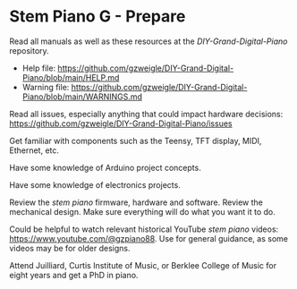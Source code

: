 # Stem Piano G - Prepare

Read all manuals as well as these resources at the *DIY-Grand-Digital-Piano* repository.
* Help file: https://github.com/gzweigle/DIY-Grand-Digital-Piano/blob/main/HELP.md
* Warning file: https://github.com/gzweigle/DIY-Grand-Digital-Piano/blob/main/WARNINGS.md

Read all issues, especially anything that could impact hardware decisions: https://github.com/gzweigle/DIY-Grand-Digital-Piano/issues

Get familiar with components such as the Teensy, TFT display, MIDI, Ethernet, etc.

Have some knowledge of Arduino project concepts.

Have some knowledge of electronics projects.

Review the *stem piano* firmware, hardware and software. Review the mechanical design. Make sure everything will do what you want it to do.

Could be helpful to watch relevant historical YouTube *stem piano* videos: https://www.youtube.com/@gzpiano88. Use for general guidance, as some videos may be for older designs.

Attend Juilliard, Curtis Institute of Music, or Berklee College of Music for eight years and get a PhD in piano.